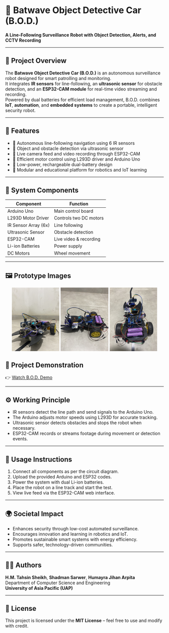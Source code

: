 # 🤖 Batwave Object Detective Car (B.O.D.)

**A Line-Following Surveillance Robot with Object Detection, Alerts, and CCTV Recording**

---

## 🧠 Project Overview
The **Batwave Object Detective Car (B.O.D.)** is an autonomous surveillance robot designed for smart patrolling and monitoring.  
It integrates **IR sensors** for line-following, an **ultrasonic sensor** for obstacle detection, and an **ESP32-CAM module** for real-time video streaming and recording.  
Powered by dual batteries for efficient load management, B.O.D. combines **IoT**, **automation**, and **embedded systems** to create a portable, intelligent security robot.

---

## 🚗 Features
- 🔹 Autonomous line-following navigation using 6 IR sensors  
- 🔹 Object and obstacle detection via ultrasonic sensor  
- 🔹 Live camera feed and video recording through ESP32-CAM  
- 🔹 Efficient motor control using L293D driver and Arduino Uno  
- 🔹 Low-power, rechargeable dual-battery design  
- 🔹 Modular and educational platform for robotics and IoT learning  

---

## 🧩 System Components
| Component | Function |
|------------|-----------|
| Arduino Uno | Main control board |
| L293D Motor Driver | Controls two DC motors |
| IR Sensor Array (6x) | Line following |
| Ultrasonic Sensor | Obstacle detection |
| ESP32-CAM | Live video & recording |
| Li-ion Batteries | Power supply |
| DC Motors | Wheel movement |

---

## 🖼️ Prototype Images

<p align="center">
  <img src="Bodpic/BODFront.jpg" alt="Front View" width="30%"/>
  <img src="Bodpic/BODSide.jpg" alt="Side View" width="30%"/>
  <img src="Bodpic/BODUp.jpg" alt="Top View" width="30%"/>
</p>

## 🎥 Project Demonstration
 
👉 [Watch B.O.D. Demo](https://drive.google.com/drive/u/0/folders/1yET-Dif7rxD4iWoZDJ6aCSI_E2-KKk3D)


---

## ⚙️ Working Principle
- IR sensors detect the line path and send signals to the Arduino Uno.  
- The Arduino adjusts motor speeds using L293D for accurate tracking.  
- Ultrasonic sensor detects obstacles and stops the robot when necessary.  
- ESP32-CAM records or streams footage during movement or detection events.  

---

## 🧾 Usage Instructions
1. Connect all components as per the circuit diagram.  
2. Upload the provided Arduino and ESP32 codes.  
3. Power the system with dual Li-ion batteries.  
4. Place the robot on a line track and start the test.  
5. View live feed via the ESP32-CAM web interface.  

---

## 🌍 Societal Impact
- Enhances security through low-cost automated surveillance.  
- Encourages innovation and learning in robotics and IoT.  
- Promotes sustainable smart systems with energy efficiency.  
- Supports safer, technology-driven communities.  

---

## 🧑‍💻 Authors
**H.M. Tahsin Sheikh**, **Shadman Sarwer**, **Humayra Jihan Arpita**  
Department of Computer Science and Engineering  
**University of Asia Pacific (UAP)**  

---

## 📜 License
This project is licensed under the **MIT License** – feel free to use and modify with credit.

